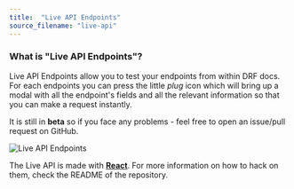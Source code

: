 ```yaml
---
title:  "Live API Endpoints"
source_filename: "live-api"
---
```


### What is "Live API Endpoints"?
Live API Endpoints allow you to test your endpoints from within DRF docs. For each endpoints you can press the little *plug* icon which will bring up a modal with all the endpoint's fields and all the relevant information so that you can make a request instantly.

It is still in **beta** so if you face any problems - feel free to open an issue/pull request on GitHub.

<img class="img-responsive" src="/images/live-api.png" alt="Live API Endpoints" />

The Live API is made with **[React](https://facebook.github.io/react/)**. For more information on how to hack on them, check the README of the repository.
